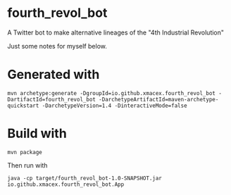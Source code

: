# fourth_revol_bot

A Twitter bot to make alternative lineages of the "4th Industrial Revolution"

Just some notes for myself below.

# Generated with
```
mvn archetype:generate -DgroupId=io.github.xmacex.fourth_revol_bot -DartifactId=fourth_revol_bot -DarchetypeArtifactId=maven-archetype-quickstart -DarchetypeVersion=1.4 -DinteractiveMode=false

```

# Build with

```
mvn package
```

Then run with
```
java -cp target/fourth_revol_bot-1.0-SNAPSHOT.jar io.github.xmacex.fourth_revol_bot.App
```

